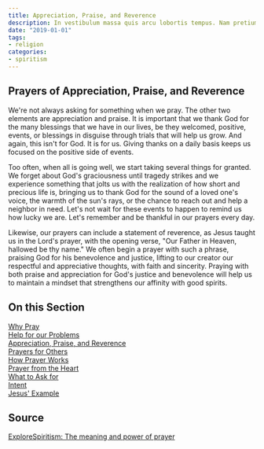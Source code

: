 ```yaml
---
title: Appreciation, Praise, and Reverence 
description: In vestibulum massa quis arcu lobortis tempus. Nam pretium arcu in odio vulputate luctus.
date: "2019-01-01"
tags:
- religion
categories:
- spiritism
---
```


##   Prayers of Appreciation, Praise, and Reverence 
We're not always asking for something when we pray. The other two elements are appreciation and praise. It is important that we thank God for the many blessings that we have in our lives, be they welcomed, positive, events, or blessings in disguise through trials that will help us grow. And again, this isn't for God. It is for us. Giving thanks on a daily basis keeps us focused on the positive side of events.

Too often, when all is going well, we start taking several things for granted.  We forget about God's graciousness until tragedy strikes and we experience something that jolts us with the realization of how short and precious life is, bringing us to thank God for the sound of a loved one's voice, the warmth of the sun's rays, or the chance to reach out and help a neighbor in need.  Let's not wait for these events to happen to remind us how lucky we are. Let's remember and be thankful in our prayers every day.

Likewise, our prayers can include a statement of reverence, as Jesus taught us in the Lord's prayer, with the opening verse, "Our Father in Heaven, hallowed be thy name." We often begin a prayer with such a phrase, praising God for his benevolence and justice, lifting to our creator our respectful and appreciative thoughts, with faith and sincerity.  Praying with both praise and appreciation for God's justice and benevolence will help us to maintain a mindset that strengthens our affinity with good spirits. 


## On this Section
[Why Pray](why)  
[Help for our Problems](for-problems)  
[Appreciation, Praise, and Reverence](appreciation)  
[Prayers for Others](for-others)  
[How Prayer Works](how-it-works)  
[Prayer from the Heart](from-the-heart)  
[What to Ask for](what-to-ask)  
[Intent](intent)  
[Jesus' Example](of-jesus)  



## Source
[ExploreSpiritism: The meaning and power of prayer](//www.explorespiritism.com/religionrevelation.htm)


